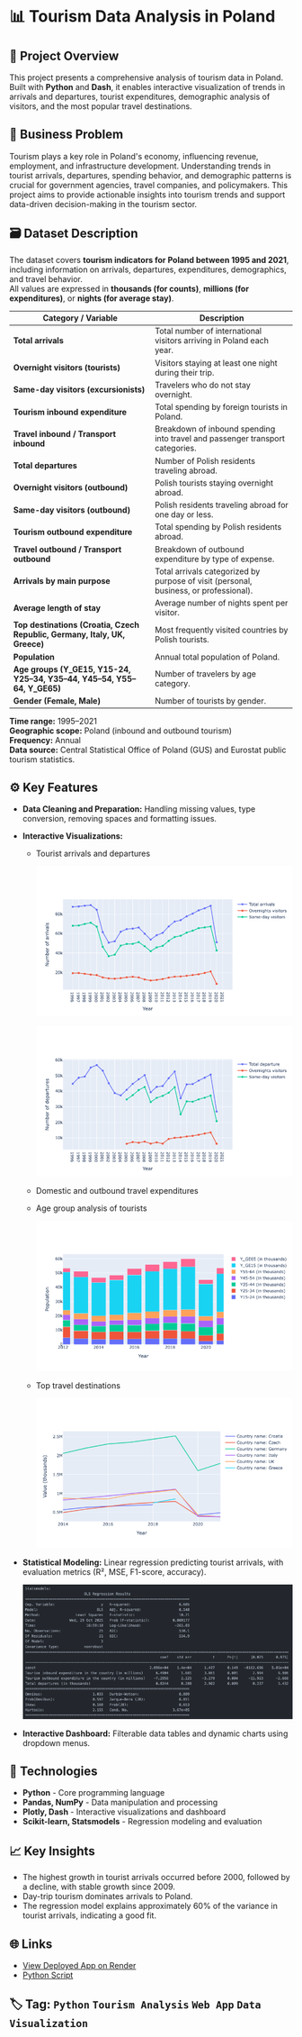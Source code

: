 # 📊  Tourism Data Analysis in Poland 

## 🧭 Project Overview

This project presents a comprehensive analysis of tourism data in Poland. Built with **Python** and **Dash**, it enables interactive visualization of trends in arrivals and departures, tourist expenditures, demographic analysis of visitors, and the most popular travel destinations.


## 🧠 Business Problem

Tourism plays a key role in Poland's economy, influencing revenue, employment, and infrastructure development. Understanding trends in tourist arrivals, departures, spending behavior, and demographic patterns is crucial for government agencies, travel companies, and policymakers. This project aims to provide actionable insights into tourism trends and support data-driven decision-making in the tourism sector.


## 🗃️ Dataset Description
The dataset covers **tourism indicators for Poland between 1995 and 2021**, including information on arrivals, departures, expenditures, demographics, and travel behavior.  
All values are expressed in **thousands (for counts)**, **millions (for expenditures)**, or **nights (for average stay)**.

| **Category / Variable** | **Description** |
|--------------------------|-----------------|
| **Total arrivals** | Total number of international visitors arriving in Poland each year. |
| **Overnight visitors (tourists)** | Visitors staying at least one night during their trip. |
| **Same-day visitors (excursionists)** | Travelers who do not stay overnight. |
| **Tourism inbound expenditure** | Total spending by foreign tourists in Poland. |
| **Travel inbound / Transport inbound** | Breakdown of inbound spending into travel and passenger transport categories. |
| **Total departures** | Number of Polish residents traveling abroad. |
| **Overnight visitors (outbound)** | Polish tourists staying overnight abroad. |
| **Same-day visitors (outbound)** | Polish residents traveling abroad for one day or less. |
| **Tourism outbound expenditure** | Total spending by Polish residents abroad. |
| **Travel outbound / Transport outbound** | Breakdown of outbound expenditure by type of expense. |
| **Arrivals by main purpose** | Total arrivals categorized by purpose of visit (personal, business, or professional). |
| **Average length of stay** | Average number of nights spent per visitor. |
| **Top destinations (Croatia, Czech Republic, Germany, Italy, UK, Greece)** | Most frequently visited countries by Polish tourists. |
| **Population** | Annual total population of Poland. |
| **Age groups (Y_GE15, Y15-24, Y25–34, Y35–44, Y45–54, Y55–64, Y_GE65)** | Number of travelers by age category. |
| **Gender (Female, Male)** | Number of tourists by gender. |

**Time range:** 1995–2021  
**Geographic scope:** Poland (inbound and outbound tourism)  
**Frequency:** Annual  
**Data source:** Central Statistical Office of Poland (GUS) and Eurostat public tourism statistics.  




## ⚙️ Key Features

- **Data Cleaning and Preparation:** Handling missing values, type conversion, removing spaces and formatting issues.  
- **Interactive Visualizations:**  
  - Tourist arrivals and departures
    
    ![Arrivals Chart](arrivals_plot.png)
    
    ![Departure Chart](departure_plot.png)
    
  - Domestic and outbound travel expenditures
  - Age group analysis of tourists
    
    ![Age Analysis](age_analysis.png)
    
  - Top travel destinations
    
    ![Top Destinations](top_destination.png)
    
- **Statistical Modeling:** Linear regression predicting tourist arrivals, with evaluation metrics (R², MSE, F1-score, accuracy).
  
  ![Model](regression.png)
  
- **Interactive Dashboard:** Filterable data tables and dynamic charts using dropdown menus.


## 🧰 Technologies
- **Python** - Core programming language
- **Pandas, NumPy** - Data manipulation and processing
- **Plotly, Dash** - Interactive visualizations and dashboard
- **Scikit-learn, Statsmodels** - Regression modeling and evaluation


## 📈 Key Insights
- The highest growth in tourist arrivals occurred before 2000, followed by a decline, with stable growth since 2009.  
- Day-trip tourism dominates arrivals to Poland.  
- The regression model explains approximately 60% of the variance in tourist arrivals, indicating a good fit.


## 🌐 Links
- [View Deployed App on Render](https://project-5-6mio.onrender.com/)
- [Python Script](project.py)
  

## 🏷️ Tag: `Python` `Tourism Analysis` `Web App` `Data Visualization`
